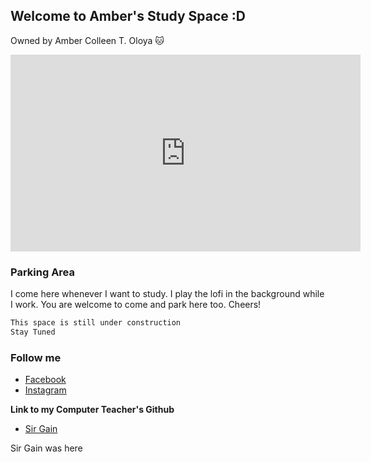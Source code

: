 ## Welcome to Amber's Study Space :D
Owned by Amber Colleen T. Oloya 🐱

<iframe width="560" height="315" src="https://www.youtube.com/embed/5qap5aO4i9A" title="YouTube video player" frameborder="0" allow="accelerometer; autoplay; clipboard-write; encrypted-media; gyroscope; picture-in-picture" allowfullscreen></iframe>


### Parking Area

I come here whenever I want to study. I play the lofi in the background while I work. You are welcome to come and park here too. Cheers!

```markdown
This space is still under construction
Stay Tuned

```

### Follow me

- [Facebook](https://www.facebook.com/ambercolleen.oloya "Click Ctrl if you want to open this link on another tab.")
- [Instagram](https://www.instagram.com/am_collee/ "Click Ctrl if you want to open this link on another tab.") 

**Link to my Computer Teacher's Github**

- [Sir Gain](http://641n.github.io/ "Sir Gain's GitHub page.")

Sir Gain was here
